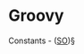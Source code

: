 # Groovy

Constants - ([SO](https://stackoverflow.com/questions/4858670/global-constants-in-groovy))§